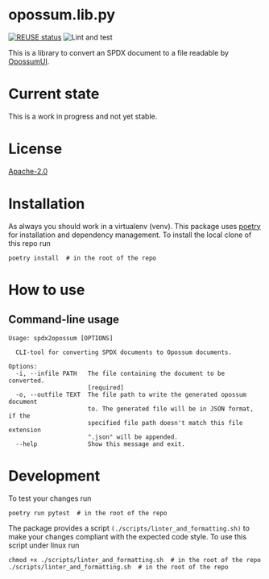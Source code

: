 <!--
SPDX-FileCopyrightText: 2023 TNG Technology Consulting GmbH <https://www.tngtech.com>

SPDX-License-Identifier: Apache-2.0
-->
# opossum.lib.py

[![REUSE status](https://api.reuse.software/badge/git.fsfe.org/reuse/api)](https://api.reuse.software/info/git.fsfe.org/reuse/api)
![Lint and test](https://github.com/opossum-tool/opossum.lib.py/actions/workflows/lint_and_run_tests.yml/badge.svg)

This is a library to convert an SPDX document to a file readable by [OpossumUI](https://github.com/opossum-tool/OpossumUI/).

# Current state

This is a work in progress and not yet stable.

# License

[Apache-2.0](LICENSE)

# Installation

As always you should work in a virtualenv (venv). This package uses [poetry](https://python-poetry.org/) for installation
and dependency management. To install the local clone of this repo run
```
poetry install  # in the root of the repo
```

# How to use

## Command-line usage
```
Usage: spdx2opossum [OPTIONS]

  CLI-tool for converting SPDX documents to Opossum documents.

Options:
  -i, --infile PATH   The file containing the document to be converted.
                      [required]
  -o, --outfile TEXT  The file path to write the generated opossum document
                      to. The generated file will be in JSON format, if the
                      specified file path doesn't match this file extension
                      ".json" will be appended.
  --help              Show this message and exit.

```
# Development

To test your changes run 

```
poetry run pytest  # in the root of the repo
```

The package provides a script `(./scripts/linter_and_formatting.sh)` to make your changes compliant with the expected 
code style. To use this script under linux run
```
chmod +x ./scripts/linter_and_formatting.sh  # in the root of the repo
./scripts/linter_and_formatting.sh  # in the root of the repo
```